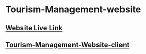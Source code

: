 # Tourism-Management-website

## [Website Live Link](https://664d18e65caf3d3ff5e25048--spontaneous-alfajores-dc9b66.netlify.app/)

## [Tourism-Management-Website-client](https://github.com/programming-hero-web-course-4/B9A10-client-side-shantokarmoker8.git)
